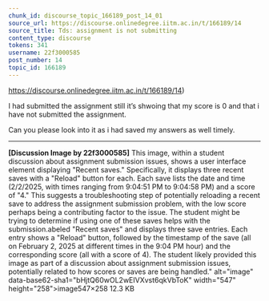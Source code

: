 ```yaml
---
chunk_id: discourse_topic_166189_post_14_01
source_url: https://discourse.onlinedegree.iitm.ac.in/t/166189/14
source_title: Tds: assignment is not submitting
content_type: discourse
tokens: 341
username: 22f3000585
post_number: 14
topic_id: 166189
---
```


https://discourse.onlinedegree.iitm.ac.in/t/166189/14)

I had submitted the assignment still it’s shwoing that my score is 0 and that i have not submitted the assignment.

Can you please look into it as i had saved my answers as well timely.

---

**[Discussion Image by 22f3000585]** This image, within a student discussion about assignment submission issues, shows a user interface element displaying "Recent saves." Specifically, it displays three recent saves with a "Reload" button for each. Each save lists the date and time (2/2/2025, with times ranging from 9:04:51 PM to 9:04:58 PM) and a score of "4." This suggests a troubleshooting step of potentially reloading a recent save to address the assignment submission problem, with the low score perhaps being a contributing factor to the issue. The student might be trying to determine if using one of these saves helps with the submission.abeled "Recent saves" and displays three save entries. Each entry shows a "Reload" button, followed by the timestamp of the save (all on February 2, 2025 at different times in the 9:04 PM hour) and the corresponding score (all with a score of 4). The student likely provided this image as part of a discussion about assignment submission issues, potentially related to how scores or saves are being handled." alt="image" data-base62-sha1="bHjtQ60wOL2wEIVXvst6qkVbToK" width="547" height="258">image547×258 12.3 KB
